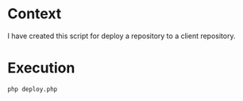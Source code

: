# Context 

I have created this script for deploy a repository to a client repository.

# Execution

```
php deploy.php
```

